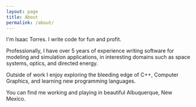 ```yaml
---
layout: page
title: About
permalink: /about/
---
```


I'm Isaac Torres. I write code for fun and profit.

Professionally, I have over 5 years of experience writing software for modeling and simulation applications, in interesting domains such as space systems, optics, and directed energy.

Outside of work I enjoy exploring the bleeding edge of C++, Computer Graphics, and learning new programming languages.

 You can find me working and playing in beautiful Albuquerque, New Mexico.
